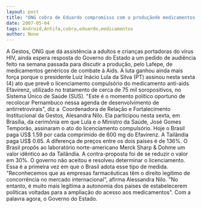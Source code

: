 ```yaml
---
layout: post
title: "ONG cobra de Eduardo compromisso com a produçãode medicamentos anti-aids"
date: 2007-05-04
tags: Android,Antifa,cobra,eduardo,medicamentos
author: None
---
```

A Gestos,&nbsp;ONG que dá assistência a&nbsp;adultos e&nbsp;crianças portadoras do vírus HIV,&nbsp;ainda espera resposta do Governo do Estado a um pedido de audiência feito na semana passada para discutir a produção, pelo Lafepe, de medicamentos genéricos de combate à Aids.
A luta ganhou ainda mais força porque o presidente Luiz Inácio Lula da Silva (PT) assinou nesta sexta (4) ato que prevê o licenciamento compulsório do medicamento anti-aids Efavirenz, utilizado no tratamento de cerca de 75 mil soropositivos, no Sistema Único de Saúde (SUS). 
\"Este é o momento político oportuno de recolocar Pernambuco nessa agenda de desenvolvimento de antirretrovirais\", diz a&nbsp; Coordenadora de Relação e Fortalecimento Institucional da Gestos, Alesandra Nilo.
Ela participou&nbsp;nesta sexta,&nbsp;em Brasília, da cerimônia em que Lula e o Ministro da&nbsp;Saúde, José Gomes Temporão, assinaram o ato do licenciamento compulsório. 
Hoje o Brasil paga US$ 1.59 por cada comprimido de 600 mg do Efavirenz. A Tailândia paga US$ 0.65. A diferença de preços&nbsp;entre os dois países é de 136%. 
O Brasil propôs ao laboratório norte-americano Merck Sharp &amp; Dohme um valor idêntico ao da Tailândia. A contra-proposta foi de se reduzir o valor em 30%. 
O governo não aceitou e resolveu determinar o licenciamento. Essa é a primeira vez em que o Brasil adota esse tipo de medida.
\"Reconhecemos que as empresas farmacêuticas têm o direito legítimo de concorrência no mercado internacional\", afirma Alessandra Nilo. 
\"No entanto, é muito mais legítima a autonomia dos países de estabelecerem políticas voltadas para a ampliação do acesso aos medicamentos\".
Com a palavra agora, o Governo do Estado. 